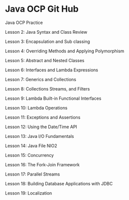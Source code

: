 # Java OCP Git Hub
 Java OCP Practice

Lesson 2: Java Syntax and Class Review 


Lesson 3: Encapsulation and Sub classing 


Lesson 4: Overriding Methods and Applying Polymorphism 

Lesson 5: Abstract and Nested Classes


Lesson 6: Interfaces and Lambda Expressions 


Lesson 7: Generics and Collections


Lesson 8: Collections Streams, and Filters 


Lesson 9: Lambda Built-in Functional Interfaces


Lesson 10: Lambda Operations


Lesson 11: Exceptions and Assertions 


Lesson 12: Using the Date/Time API


Lesson 13: Java I/O Fundamentals

Lesson 14: Java File NIO2

Lesson 15: Concurrency

Lesson 16: The Fork-Join Framework 

Lesson 17: Parallel Streams 

Lesson 18: Building Database Applications with JDBC

Lesson 19: Localization


